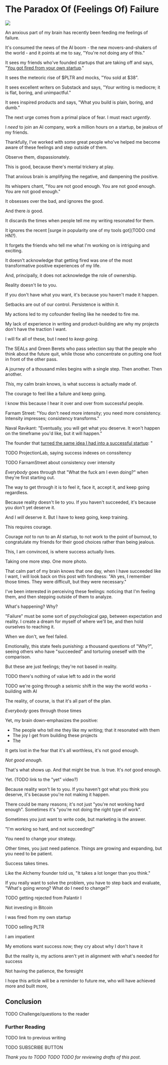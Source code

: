 <!------------------------- REFERENCE LINKS BLOCK ----------------------------------->
[TODO]: some-link
<!----------------------- END REFERENCE LINKS BLOCK --------------------------------->

The Paradox Of (Feelings Of) Failure
==================================

![](./images/image.png)

An anxious part of my brain has recently been feeding me feelings of failure.

It's consumed the news of the AI boom - the new movers-and-shakers of the world - and it points at me to say, "You're not doing any of this."

It sees my friends who've founded startups that are taking off and says, "[You got fired from your own startup](https://mieubrisse.substack.com/p/a-lifes-work)."

It sees the meteoric rise of $PLTR and mocks, "You sold at $38".

It sees excellent writers on Substack and says, "Your writing is mediocre; it is flat, boring, and unimpactful."

It sees inspired products and says, "What you build is plain, boring, and dumb."

The next urge comes from a primal place of fear. I must react _urgently_.

I _need_ to join an AI company, work a million hours on a startup, be jealous of my friends.

Thankfully, I've worked with some great people who've helped me become aware of these feelings and step outside of them.

Observe them, dispassionately.

This is good, because there's mental trickery at play.

That anxious brain is amplifying the negative, and dampening the positive.

Its whispers chant, "You are not good enough. You are not good enough. You are not good enough."

It obsesses over the bad, and ignores the good.

And there _is_ good.

It discards the times when people tell me my writing resonated for them.

It ignores the recent [surge in popularity one of my tools got](TODO cmd HN?).

It forgets the friends who tell me what I'm working on is intriguing and exciting.

It doesn't acknowledge that getting fired was one of the most transformative positive experiences of my life.

And, principally, it does not acknowledge the role of ownership.

Reality doesn't lie to you.

If you don't have what you want, it's because you haven't made it happen.

Setbacks are out of our control. Persistence is within it.

My actions led to my cofounder feeling like he needed to fire me.

My lack of experience in writing and product-building are why my projects don't have the traction I want.

I will fix all of these, but I need to _keep going_.

The SEALs and Green Berets who pass selection say that the people who think about the future quit, while those who concentrate on putting one foot in front of the other pass.

A journey of a thousand miles begins with a single step. Then another. Then another.

_This_, my calm brain knows, is what success is actually made of.

The courage to feel like a failure and keep going.

I know this because I hear it over and over from successful people.

Farnam Street: "You don't need more intensity; you need more consistency. Intensity impresses; consistency transforms."

Naval Ravikant: "Eventually, you will get what you deserve. It won't happen on the timeframe you'd like, but it will happen."

The founder that [turned the same idea I had into a successful startup](https://projectionlab.com/blog/we-reached-1m-arr-with-zero-funding): "

TODO ProjectionLab, saying success indexes on conssitency

TODO FarnamStreet about consistency over intensity

_Everybody_ goes through that "What the fuck am I even doing?" when they're first starting out.

The way to get through it is to feel it, face it, accept it, and keep going regardless.

Because reality doesn't lie to you. If you haven't succeeded, it's because you don't yet deserve it.

And I _will_ deserve it. But I have to keep going, keep training.

This requires courage.

Courage _not_ to run to an AI startup, to not work to the point of burnout, to congratulate my friends for their good choices rather than being jealous.

This, I am convinced, is where success actually lives.

Taking one more step. One more photo.

That calm part of my brain knows that one day, when I have succeeded like I want, I will look back on this post with fondness: "Ah yes, I remember those times. They were difficult, but they were necessary."









I've been interested in perceiving these feelings: noticing that I'm feeling them, and then stepping outside of them to analyze.

What's happening? Why?

"Failure" must be some sort of psychological gap, between expectation and reality. I create a dream for myself of where we'll be, and then hold ourselves to reaching it.

When we don't, we feel failed.

Emotionally, this state feels punishing: a thousand questions of "Why?", seeing others who have "succeeded" and torturing oneself with the comparison.

But these are just feelings; they're not based in reality.

TODO there's nothing of value left to add in the world

TODO we're going through a seismic shift in the way the world works - building with AI

The reality, of course, is that it's all part of the plan.

_Everybody_ goes through those times

Yet, my brain down-emphasizes the positive:
- The people who tell me they like my writing; that it resonated with them
- The joy I get from building these projects
- The 

It gets lost in the fear that it's all worthless, it's not good enough.

_Not good enough._

That's what shows up. And that might be true. Is true. It's _not_ good enough.

Yet. (TODO link to the "yet" video?)

Because reality won't lie to you. If you haven't got what you think you deserve, it's because you're not making it happen.

There could be many reasons; it's not just "you're not working hard enough". Sometimes it's "you're not doing the right type of work".

Sometimes you just want to write code, but marketing is the answer.

"I'm working so hard, and not succeeding!"

You need to change your strategy.

Other times, you just need patience. Things are growing and expanding, but you need to be patient.

Success takes times.

Like the Alchemy founder told us, "It takes a lot longer than you think."

If you really want to solve the problem, you have to step back and evaluate, "What's going wrong? What do I need to change?"









TODO getting rejected from Palantir
I 

Not investing in Bitcoin

I was fired from my own startup

TODO selling PLTR

I am impatient

My emotions want success _now_; they cry about why I don't have it

But the reality is, my actions aren't yet in alignment with what's needed for success

Not having the patience, the foresight

I hope this article will be a reminder to future me, who will have achieved more and built more, 

Conclusion
----------
TODO Challenge/questions to the reader

### Further Reading

TODO link to previous writing

TODO SUBSCRIBE BUTTON

_Thank you to TODO TODO TODO for reviewing drafts of this post._

<!------------------ IG POST DESCRIPTION --------------------->
<!--
TODO

🐒 Full article at link in bio.
-->

<!-------------------- IG STORY TEXT ------------------------->
<!--
TODO
-->
